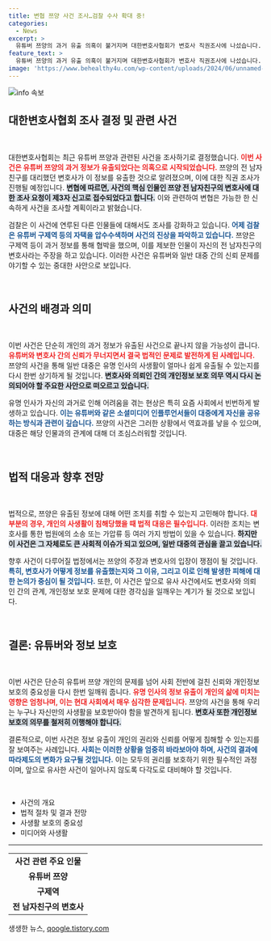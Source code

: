 ```yaml
---
title: 변협 쯔양 사건 조사…검찰 수사 확대 중!
categories:
  - News
excerpt: >
  유튜버 쯔양의 과거 유출 의혹이 불거지며 대한변호사협회가 변호사 직권조사에 나섰습니다. 쯔양은 전 남자친구 변호사가 정보를 유출했다고 주장, 검찰은 이미 유튜버 구제역을 압수수색했습니다.
feature_text: >
  유튜버 쯔양의 과거 유출 의혹이 불거지며 대한변호사협회가 변호사 직권조사에 나섰습니다. 쯔양은 전 남자친구 변호사가 정보를 유출했다고 주장, 검찰은 이미 유튜버 구제역을 압수수색했습니다.
image: 'https://www.behealthy4u.com/wp-content/uploads/2024/06/unnamed-file.png'
---
```


<p><img src="https://www.behealthy4u.com/wp-content/uploads/2024/06/unnamed-file.png" alt="info 속보" /></p>

<h2 data-ke-size="size26">대한변호사협회 조사 결정 및 관련 사건</h2>

<p data-ke-size="size16">&nbsp;</p>

<p>대한변호사협회는 최근 유튜버 쯔양과 관련된 사건을 조사하기로 결정했습니다. <b><span style="color: #ee2323;">이번 사건은 유튜버 쯔양의 과거 정보가 유출되었다는 의혹으로 시작되었습니다.</span></b> 쯔양의 전 남자친구를 대리했던 변호사가 이 정보를 유출한 것으로 알려졌으며, 이에 대한 직권 조사가 진행될 예정입니다. <b><span style="background-color: #21538527;">변협에 따르면, 사건의 핵심 인물인 쯔양 전 남자친구의 변호사에 대한 조사 요청이 제3자 신고로 접수되었다고 합니다.</span></b> 이와 관련하여 변협은 가능한 한 신속하게 사건을 조사할 계획이라고 밝혔습니다.</p>

<p>검찰은 이 사건에 연루된 다른 인물들에 대해서도 조사를 강화하고 있습니다. <b><span style="color: #1a5490;">어제 검찰은 유튜버 구제역 등의 자택을 압수수색하며 사건의 진상을 파악하고 있습니다.</span></b> 쯔양은 구제역 등이 과거 정보를 통해 협박을 했으며, 이를 제보한 인물이 자신의 전 남자친구의 변호사라는 주장을 하고 있습니다. 이러한 사건은 유튜버와 일반 대중 간의 신뢰 문제를 야기할 수 있는 중대한 사안으로 보입니다.</p>

<p data-ke-size="size16">&nbsp;</p>

<h2 data-ke-size="size26">사건의 배경과 의미</h2>

<p data-ke-size="size16">&nbsp;</p>

<p>이번 사건은 단순히 개인의 과거 정보가 유출된 사건으로 끝나지 않을 가능성이 큽니다. <b><span style="color: #ee2323;">유튜버와 변호사 간의 신뢰가 무너지면서 결국 법적인 문제로 발전하게 된 사례입니다.</span></b> 쯔양의 사건을 통해 일반 대중은 유명 인사의 사생활이 얼마나 쉽게 유출될 수 있는지를 다시 한번 상기하게 될 것입니다. <b><span style="background-color: #21538527;">변호사와 의뢰인 간의 개인정보 보호 의무 역시 다시 논의되어야 할 주요한 사안으로 떠오르고 있습니다.</span></b></p>

<p>유명 인사가 자신의 과거로 인해 어려움을 겪는 현상은 특히 요즘 사회에서 빈번하게 발생하고 있습니다. <b><span style="color: #1a5490;">이는 유튜버와 같은 소셜미디어 인플루언서들이 대중에게 자신을 공유하는 방식과 관련이 깊습니다.</span></b> 쯔양의 사건은 그러한 상황에서 역효과를 낳을 수 있으며, 대중은 해당 인물과의 관계에 대해 더 조심스러워할 것입니다.</p>

<p data-ke-size="size16">&nbsp;</p>

<h2 data-ke-size="size26">법적 대응과 향후 전망</h2>

<p data-ke-size="size16">&nbsp;</p>

<p>법적으로, 쯔양은 유출된 정보에 대해 어떤 조치를 취할 수 있는지 고민해야 합니다. <b><span style="color: #ee2323;">대부분의 경우, 개인의 사생활이 침해당했을 때 법적 대응은 필수입니다.</span></b> 이러한 조치는 변호사를 통한 법원에의 소송 또는 가압류 등 여러 가지 방법이 있을 수 있습니다. <b><span style="background-color: #21538527;">하지만 이 사건은 그 자체로도 큰 사회적 이슈가 되고 있으며, 일반 대중의 관심을 끌고 있습니다.</span></b></p>

<p>향후 사건이 다루어질 법정에서는 쯔양의 주장과 변호사의 입장이 쟁점이 될 것입니다. <b><span style="color: #1a5490;">특히, 변호사가 어떻게 정보를 유출했는지와 그 이유, 그리고 이로 인해 발생한 피해에 대한 논의가 중심이 될 것입니다.</span></b> 또한, 이 사건은 앞으로 유사 사건에서도 변호사와 의뢰인 간의 관계, 개인정보 보호 문제에 대한 경각심을 일깨우는 계기가 될 것으로 보입니다.</p>

<p data-ke-size="size16">&nbsp;</p>

<h2 data-ke-size="size26">결론: 유튜버와 정보 보호</h2>

<p data-ke-size="size16">&nbsp;</p>

<p>이번 사건은 단순히 유튜버 쯔양 개인의 문제를 넘어 사회 전반에 걸친 신뢰와 개인정보 보호의 중요성을 다시 한번 일깨워 줍니다. <b><span style="color: #ee2323;">유명 인사의 정보 유출이 개인의 삶에 미치는 영향은 엄청나며, 이는 현대 사회에서 매우 심각한 문제입니다.</span></b> 쯔양의 사건을 통해 우리는 누구나 자신만의 사생활을 보호받아야 함을 발견하게 됩니다. <b><span style="background-color: #21538527;">변호사 또한 개인정보 보호의 의무를 철저히 이행해야 합니다.</span></b></p>

<p>결론적으로, 이번 사건은 정보 유출이 개인의 권리와 신뢰를 어떻게 침해할 수 있는지를 잘 보여주는 사례입니다. <b><span style="color: #1a5490;">사회는 이러한 상황을 엄중히 바라보아야 하며, 사건의 결과에 따라제도의 변화가 요구될 것입니다.</span></b> 이는 모두의 권리를 보호하기 위한 필수적인 과정이며, 앞으로 유사한 사건이 일어나지 않도록 다각도로 대비해야 할 것입니다.</p>

<p data-ke-size="size16">&nbsp;</p>

<ul>
    <li>사건의 개요</li>
    <li>법적 절차 및 결과 전망</li>
    <li>사생활 보호의 중요성</li>
    <li>미디어와 사생활</li>
</ul>

<hr />

<table style="width:100%">
    <tr>
        <td style="text-align: center; height: 17px;"><b>사건 관련 주요 인물</b></td>
    </tr>
    <tr>
        <td style="text-align: center; height: 17px;"><b>유튜버 쯔양</b></td>
    </tr>
    <tr>
        <td style="text-align: center; height: 17px;"><b>구제역</b></td>
    </tr>
    <tr>
        <td style="text-align: center; height: 17px;"><b>전 남자친구의 변호사</b></td>
    </tr>
</table>
생생한 뉴스, <a href="https://qoogle.tistory.com" rel="dofollow">qoogle.tistory.com</a>


